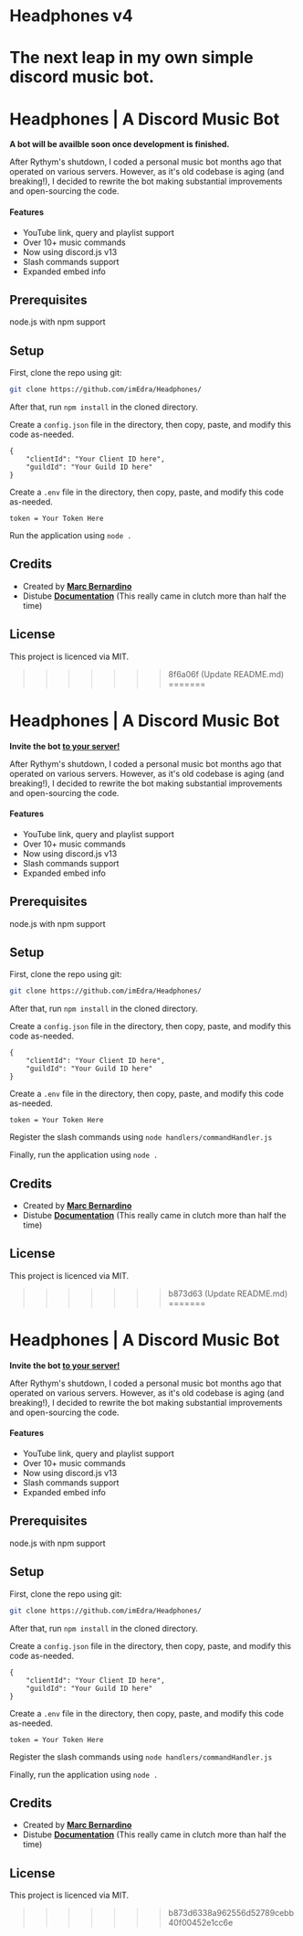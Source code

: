 # Headphones v4
The next leap in my own simple discord music bot.
=======
# Headphones | A Discord Music Bot
**A bot will be availble soon once development is finished.**

After Rythym's shutdown, I coded a personal music bot months ago that operated on various servers. However, as it's old codebase is aging (and breaking!), I decided to rewrite the bot making substantial improvements and open-sourcing the code.

#### Features
- YouTube link, query and playlist support
- Over 10+ music commands
- Now using discord.js v13
- Slash commands support
- Expanded embed info 

## Prerequisites
node.js with npm support

## Setup
First, clone the repo using git:

```bash
git clone https://github.com/imEdra/Headphones/
```
After that, run ```npm install``` in the cloned directory.

Create a ``config.json`` file in the directory, then copy, paste, and modify this code as-needed.
```
{
	"clientId": "Your Client ID here",
	"guildId": "Your Guild ID here"
}
```

Create a ``.env`` file in the directory, then copy, paste, and modify this code as-needed.
```
token = Your Token Here
```

Run the application using ```node .```

## Credits
- Created by [**Marc Bernardino**](https://github.com/imEdra)
- Distube [**Documentation**](https://distube.js.org/#/) (This really came in clutch more than half the time)


## License
This project is licenced via MIT.
>>>>>>> 8f6a06f (Update README.md)
=======
# Headphones | A Discord Music Bot
**Invite the bot [to your server!](https://discord.com/api/oauth2/authorize?client_id=908171292249817099&permissions=139623459904&scope=bot%20applications.commands)**

After Rythym's shutdown, I coded a personal music bot months ago that operated on various servers. However, as it's old codebase is aging (and breaking!), I decided to rewrite the bot making substantial improvements and open-sourcing the code.

#### Features
- YouTube link, query and playlist support
- Over 10+ music commands
- Now using discord.js v13
- Slash commands support
- Expanded embed info 

## Prerequisites
node.js with npm support

## Setup
First, clone the repo using git:

```bash
git clone https://github.com/imEdra/Headphones/
```
After that, run ```npm install``` in the cloned directory.

Create a ``config.json`` file in the directory, then copy, paste, and modify this code as-needed.
```
{
	"clientId": "Your Client ID here",
	"guildId": "Your Guild ID here"
}
```

Create a ``.env`` file in the directory, then copy, paste, and modify this code as-needed.
```
token = Your Token Here
```

Register the slash commands using ```node handlers/commandHandler.js```

Finally, run the application using ```node .```

## Credits
- Created by [**Marc Bernardino**](https://github.com/imEdra)
- Distube [**Documentation**](https://distube.js.org/#/) (This really came in clutch more than half the time)


## License
This project is licenced via MIT.
>>>>>>> b873d63 (Update README.md)
=======
# Headphones | A Discord Music Bot
**Invite the bot [to your server!](https://discord.com/api/oauth2/authorize?client_id=908171292249817099&permissions=139623459904&scope=bot%20applications.commands)**

After Rythym's shutdown, I coded a personal music bot months ago that operated on various servers. However, as it's old codebase is aging (and breaking!), I decided to rewrite the bot making substantial improvements and open-sourcing the code.

#### Features
- YouTube link, query and playlist support
- Over 10+ music commands
- Now using discord.js v13
- Slash commands support
- Expanded embed info 

## Prerequisites
node.js with npm support

## Setup
First, clone the repo using git:

```bash
git clone https://github.com/imEdra/Headphones/
```
After that, run ```npm install``` in the cloned directory.

Create a ``config.json`` file in the directory, then copy, paste, and modify this code as-needed.
```
{
	"clientId": "Your Client ID here",
	"guildId": "Your Guild ID here"
}
```

Create a ``.env`` file in the directory, then copy, paste, and modify this code as-needed.
```
token = Your Token Here
```

Register the slash commands using ```node handlers/commandHandler.js```

Finally, run the application using ```node .```

## Credits
- Created by [**Marc Bernardino**](https://github.com/imEdra)
- Distube [**Documentation**](https://distube.js.org/#/) (This really came in clutch more than half the time)


## License
This project is licenced via MIT.
>>>>>>> b873d6338a962556d52789cebb40f00452e1cc6e
